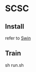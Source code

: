 # SCSC

## Install
refer to [Swin](https://github.com/microsoft/Swin-Transformer/blob/main/get_started.md)

## Train
sh run.sh

